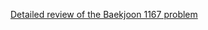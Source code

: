 [Detailed review of the Baekjoon 1167 problem](https://choicube84.github.io/study/2023/08/10/baekjoon_1167.html)
